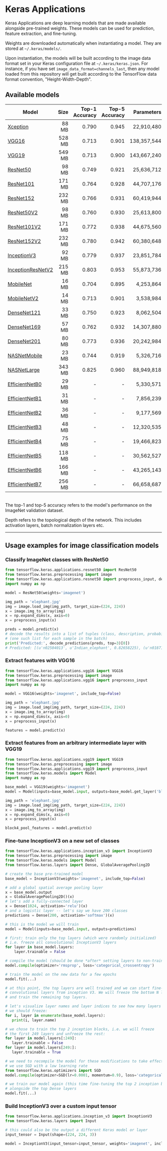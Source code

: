 # Keras Applications

Keras Applications are deep learning models that are made available alongside pre-trained weights.
These models can be used for prediction, feature extraction, and fine-tuning.

Weights are downloaded automatically when instantiating a model. They are stored at `~/.keras/models/`.

Upon instantiation, the models will be built according to the image data format set in your Keras configuration file at `~/.keras/keras.json`.
For instance, if you have set `image_data_format=channels_last`,
then any model loaded from this repository will get built according to the TensorFlow data format convention, "Height-Width-Depth".


## Available models

| Model | Size | Top-1 Accuracy | Top-5 Accuracy | Parameters | Depth |
| ----- | ----: | --------------: | --------------: | ----------: | -----: |
| [Xception](xception) | 88 MB | 0.790 | 0.945 | 22,910,480 | 126 |
| [VGG16](vgg/#vgg16-function) | 528 MB | 0.713 | 0.901 | 138,357,544 | 23 |
| [VGG19](vgg/#vgg19-function) | 549 MB | 0.713 | 0.900 | 143,667,240 | 26 |
| [ResNet50](resnet/#resnet50-function) | 98 MB | 0.749 | 0.921 | 25,636,712 | - |
| [ResNet101](resnet/#resnet101-function) | 171 MB | 0.764 | 0.928 | 44,707,176 | - |
| [ResNet152](resnet/#resnet152-function) | 232 MB | 0.766 | 0.931 | 60,419,944 | - |
| [ResNet50V2](resnet/#resnet50v2-function) | 98 MB | 0.760 | 0.930 | 25,613,800 | - |
| [ResNet101V2](resnet/#resnet101v2-function) | 171 MB | 0.772 | 0.938 | 44,675,560 | - |
| [ResNet152V2](resnet/#resnet152v2-function) | 232 MB | 0.780 | 0.942 | 60,380,648 | - |
| [InceptionV3](inceptionv3) | 92 MB | 0.779 | 0.937 | 23,851,784 | 159 |
| [InceptionResNetV2](inceptionresnetv2) | 215 MB | 0.803 | 0.953 | 55,873,736 | 572 |
| [MobileNet](mobilenet) | 16 MB | 0.704 | 0.895 | 4,253,864 | 88 |
| [MobileNetV2](mobilenet/#mobilenetv2-function) | 14 MB | 0.713 | 0.901 | 3,538,984 | 88 |
| [DenseNet121](densenet/#densenet121-function) | 33 MB | 0.750 | 0.923 | 8,062,504 | 121 |
| [DenseNet169](densenet/#densenet169-function) | 57 MB | 0.762 | 0.932 | 14,307,880 | 169 |
| [DenseNet201](densenet/#densenet201-function) | 80 MB | 0.773 | 0.936 | 20,242,984 | 201 |
| [NASNetMobile](nasnet/#nasnetmobile-function) | 23 MB | 0.744 | 0.919 | 5,326,716 | - |
| [NASNetLarge](nasnet/#nasnetlarge-function) | 343 MB | 0.825 | 0.960 | 88,949,818 | - |
| [EfficientNetB0](efficientnet/#efficientnetb0-function) | 29 MB | - | - | 5,330,571 | - |
| [EfficientNetB1](efficientnet/#efficientnetb1-function) | 31 MB | - | - | 7,856,239 | - |
| [EfficientNetB2](efficientnet/#efficientnetb2-function) | 36 MB | - | - | 9,177,569 | - |
| [EfficientNetB3](efficientnet/#efficientnetb3-function) | 48 MB | - | - | 12,320,535 | - |
| [EfficientNetB4](efficientnet/#efficientnetb4-function) | 75 MB | - | - | 19,466,823 | - |
| [EfficientNetB5](efficientnet/#efficientnetb5-function) | 118 MB | - | - | 30,562,527 | - |
| [EfficientNetB6](efficientnet/#efficientnetb6-function) | 166 MB | - | - | 43,265,143 | - |
| [EfficientNetB7](efficientnet/#efficientnetb7-function) | 256 MB | - | - | 66,658,687 | - |

<br>
The top-1 and top-5 accuracy refers to the model's performance on the ImageNet validation dataset.

Depth refers to the topological depth of the network. This includes activation layers, batch normalization layers etc.


-----

## Usage examples for image classification models

### Classify ImageNet classes with ResNet50

```python
from tensorflow.keras.applications.resnet50 import ResNet50
from tensorflow.keras.preprocessing import image
from tensorflow.keras.applications.resnet50 import preprocess_input, decode_predictions
import numpy as np

model = ResNet50(weights='imagenet')

img_path = 'elephant.jpg'
img = image.load_img(img_path, target_size=(224, 224))
x = image.img_to_array(img)
x = np.expand_dims(x, axis=0)
x = preprocess_input(x)

preds = model.predict(x)
# decode the results into a list of tuples (class, description, probability)
# (one such list for each sample in the batch)
print('Predicted:', decode_predictions(preds, top=3)[0])
# Predicted: [(u'n02504013', u'Indian_elephant', 0.82658225), (u'n01871265', u'tusker', 0.1122357), (u'n02504458', u'African_elephant', 0.061040461)]
```

### Extract features with VGG16

```python
from tensorflow.keras.applications.vgg16 import VGG16
from tensorflow.keras.preprocessing import image
from tensorflow.keras.applications.vgg16 import preprocess_input
import numpy as np

model = VGG16(weights='imagenet', include_top=False)

img_path = 'elephant.jpg'
img = image.load_img(img_path, target_size=(224, 224))
x = image.img_to_array(img)
x = np.expand_dims(x, axis=0)
x = preprocess_input(x)

features = model.predict(x)
```

### Extract features from an arbitrary intermediate layer with VGG19

```python
from tensorflow.keras.applications.vgg19 import VGG19
from tensorflow.keras.preprocessing import image
from tensorflow.keras.applications.vgg19 import preprocess_input
from tensorflow.keras.models import Model
import numpy as np

base_model = VGG19(weights='imagenet')
model = Model(inputs=base_model.input, outputs=base_model.get_layer('block4_pool').output)

img_path = 'elephant.jpg'
img = image.load_img(img_path, target_size=(224, 224))
x = image.img_to_array(img)
x = np.expand_dims(x, axis=0)
x = preprocess_input(x)

block4_pool_features = model.predict(x)
```

### Fine-tune InceptionV3 on a new set of classes

```python
from tensorflow.keras.applications.inception_v3 import InceptionV3
from tensorflow.keras.preprocessing import image
from tensorflow.keras.models import Model
from tensorflow.keras.layers import Dense, GlobalAveragePooling2D

# create the base pre-trained model
base_model = InceptionV3(weights='imagenet', include_top=False)

# add a global spatial average pooling layer
x = base_model.output
x = GlobalAveragePooling2D()(x)
# let's add a fully-connected layer
x = Dense(1024, activation='relu')(x)
# and a logistic layer -- let's say we have 200 classes
predictions = Dense(200, activation='softmax')(x)

# this is the model we will train
model = Model(inputs=base_model.input, outputs=predictions)

# first: train only the top layers (which were randomly initialized)
# i.e. freeze all convolutional InceptionV3 layers
for layer in base_model.layers:
    layer.trainable = False

# compile the model (should be done *after* setting layers to non-trainable)
model.compile(optimizer='rmsprop', loss='categorical_crossentropy')

# train the model on the new data for a few epochs
model.fit(...)

# at this point, the top layers are well trained and we can start fine-tuning
# convolutional layers from inception V3. We will freeze the bottom N layers
# and train the remaining top layers.

# let's visualize layer names and layer indices to see how many layers
# we should freeze:
for i, layer in enumerate(base_model.layers):
   print(i, layer.name)

# we chose to train the top 2 inception blocks, i.e. we will freeze
# the first 249 layers and unfreeze the rest:
for layer in model.layers[:249]:
   layer.trainable = False
for layer in model.layers[249:]:
   layer.trainable = True

# we need to recompile the model for these modifications to take effect
# we use SGD with a low learning rate
from tensorflow.keras.optimizers import SGD
model.compile(optimizer=SGD(lr=0.0001, momentum=0.9), loss='categorical_crossentropy')

# we train our model again (this time fine-tuning the top 2 inception blocks
# alongside the top Dense layers
model.fit(...)
```


### Build InceptionV3 over a custom input tensor

```python
from tensorflow.keras.applications.inception_v3 import InceptionV3
from tensorflow.keras.layers import Input

# this could also be the output a different Keras model or layer
input_tensor = Input(shape=(224, 224, 3))

model = InceptionV3(input_tensor=input_tensor, weights='imagenet', include_top=True)
```



